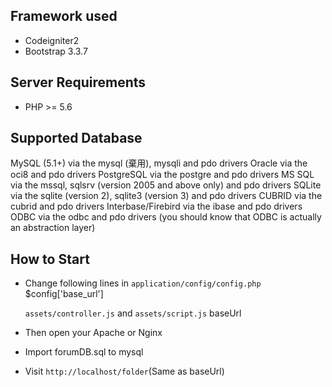 ## Framework used

- Codeigniter2
- Bootstrap 3.3.7

## Server Requirements

- PHP >= 5.6

## Supported Database
MySQL (5.1+) via the mysql (棄用), mysqli and pdo drivers
Oracle via the oci8 and pdo drivers
PostgreSQL via the postgre and pdo drivers
MS SQL via the mssql, sqlsrv (version 2005 and above only) and pdo drivers
SQLite via the sqlite (version 2), sqlite3 (version 3) and pdo drivers
CUBRID via the cubrid and pdo drivers
Interbase/Firebird via the ibase and pdo drivers
ODBC via the odbc and pdo drivers (you should know that ODBC is actually an abstraction layer)

## How to Start

- Change following lines in `application/config/config.php`
      $config['base_url']
      
  `assets/controller.js` and `assets/script.js`
      baseUrl
      
 - Then open your Apache or Nginx
 
 - Import forumDB.sql to mysql
 
 - Visit `http://localhost/folder`(Same as baseUrl)
